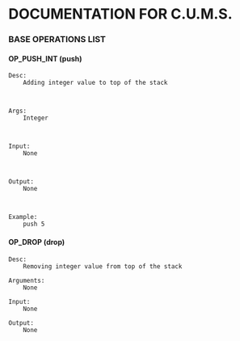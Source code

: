 # DOCUMENTATION FOR C.U.M.S.


### BASE OPERATIONS LIST

#### OP_PUSH_INT (push)
	
	Desc: 
		Adding integer value to top of the stack
		
		

	Args:
		Integer
		
		
		
	Input: 
		None
		
		
		
	Output: 
		None
		


	Example:
		push 5


#### OP_DROP (drop) 
	
	Desc:
		Removing integer value from top of the stack
		
	Arguments:
		None
		
	Input:
		None
		
	Output:
		None

	  
